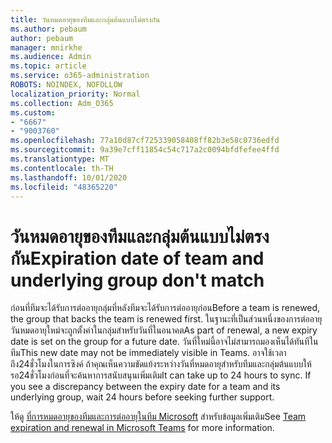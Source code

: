 ```yaml
---
title: วันหมดอายุของทีมและกลุ่มต้นแบบไม่ตรงกัน
ms.author: pebaum
author: pebaum
manager: mnirkhe
ms.audience: Admin
ms.topic: article
ms.service: o365-administration
ROBOTS: NOINDEX, NOFOLLOW
localization_priority: Normal
ms.collection: Adm_O365
ms.custom:
- "6667"
- "9003760"
ms.openlocfilehash: 77a10d87cf725339058408ff82b3e58c0736edfd
ms.sourcegitcommit: 9a39e7cff11854c54c717a2c0094bfdfefee4ffd
ms.translationtype: MT
ms.contentlocale: th-TH
ms.lasthandoff: 10/01/2020
ms.locfileid: "48365220"
---
```

# <a name="expiration-date-of-team-and-underlying-group-dont-match"></a><span data-ttu-id="2fddc-102">วันหมดอายุของทีมและกลุ่มต้นแบบไม่ตรงกัน</span><span class="sxs-lookup"><span data-stu-id="2fddc-102">Expiration date of team and underlying group don't match</span></span>

<span data-ttu-id="2fddc-103">ก่อนที่ทีมจะได้รับการต่ออายุกลุ่มที่หลังทีมจะได้รับการต่ออายุก่อน</span><span class="sxs-lookup"><span data-stu-id="2fddc-103">Before a team is renewed, the group that backs the team is renewed first.</span></span> <span data-ttu-id="2fddc-104">ในฐานะที่เป็นส่วนหนึ่งของการต่ออายุวันหมดอายุใหม่จะถูกตั้งค่าในกลุ่มสำหรับวันที่ในอนาคต</span><span class="sxs-lookup"><span data-stu-id="2fddc-104">As part of renewal, a new expiry date is set on the group for a future date.</span></span> <span data-ttu-id="2fddc-105">วันที่ใหม่นี้อาจไม่สามารถมองเห็นได้ทันทีในทีม</span><span class="sxs-lookup"><span data-stu-id="2fddc-105">This new date may not be immediately visible in Teams.</span></span> <span data-ttu-id="2fddc-106">อาจใช้เวลาถึง24ชั่วโมงในการซิงค์ ถ้าคุณเห็นความขัดแย้งระหว่างวันที่หมดอายุสำหรับทีมและกลุ่มต้นแบบให้รอ24ชั่วโมงก่อนที่จะค้นหาการสนับสนุนเพิ่มเติม</span><span class="sxs-lookup"><span data-stu-id="2fddc-106">It can take up to 24 hours to sync. If you see a discrepancy between the expiry date for a team and its underlying group, wait 24 hours before seeking further support.</span></span>  

<span data-ttu-id="2fddc-107">ให้ดู [ที่การหมดอายุของทีมและการต่ออายุในทีม Microsoft](https://docs.microsoft.com/microsoftteams/team-expiration-renewal)  สำหรับข้อมูลเพิ่มเติม</span><span class="sxs-lookup"><span data-stu-id="2fddc-107">See [Team expiration and renewal in Microsoft Teams](https://docs.microsoft.com/microsoftteams/team-expiration-renewal)  for more information.</span></span>
